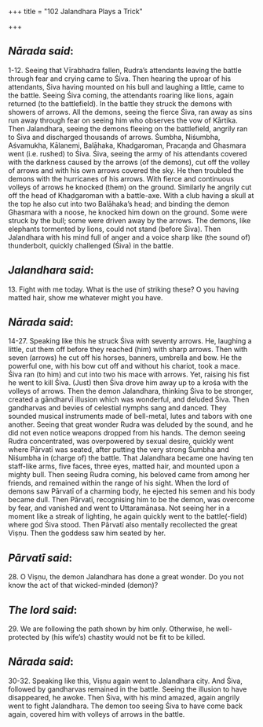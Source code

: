 +++
title = "102 Jalandhara Plays a Trick"

+++
 

## *Nārada said*:

1-12. Seeing that Vīrabhadra fallen, Rudra’s attendants leaving the battle through fear and crying came to Śiva. Then hearing the uproar of his attendants, Śiva having mounted on his bull and laughing a little, came to the battle. Seeing Śiva coming, the attendants roaring like lions, again returned (to the battlefield). In the battle they struck the demons with showers of arrows. All the demons, seeing the fierce Śiva, ran away as sins run away through fear on seeing him who observes the vow of Kārtika. Then Jalandhara, seeing the demons fleeing on the battlefield, angrily ran to Śiva and discharged thousands of arrows. Śumbha, Niśumbha, Aśvamukha, Kālanemi, Balāhaka, Khadgaroman, Pracaṇḍa and Ghasmara went (i.e. rushed) to Śiva. Śiva, seeing the army of his attendants covered with the darkness caused by the arrows (of the demons), cut off the volley of arrows and with his own arrows covered the sky. He then troubled the demons with the hurricanes of his arrows. With fierce and continuous volleys of arrows he knocked (them) on the ground. Similarly he angrily cut off the head of Khaḍgaroman with a battle-axe. With a club having a skull at the top he also cut into two Balāhaka’s head; and binding the demon Ghasmara with a noose, he knocked him down on the ground. Some were struck by the bull; some were driven away by the arrows. The demons, like elephants tormented by lions, could not stand (before Śiva). Then Jalandhara with his mind full of anger and a voice sharp like (the sound of) thunderbolt, quickly challenged (Śiva) in the battle.

## *Jalandhara said*:

13\. Fight with me today. What is the use of striking these? O you having matted hair, show me whatever might you have.

## *Nārada said*:

14-27. Speaking like this he struck Śiva with seventy arrows. He, laughing a little, cut them off before they reached (him) with sharp arrows. Then with seven (arrows) he cut off his horses, banners, umbrella and bow. He the powerful one, with his bow cut off and without his chariot, took a mace. Śiva ran (to him) and cut into two his mace with arrows. Yet, raising his fist he went to kill Śiva. (Just) then Śiva drove him away up to a krośa with the volleys of arrows. Then the demon Jalandhara, thinking Śiva to be stronger, created a gāndharvī illusion which was wonderful, and deluded Śiva. Then gandharvas and bevies of celestial nymphs sang and danced. They sounded musical instruments made of bell-metal, lutes and tabors with one another. Seeing that great wonder Rudra was deluded by the sound, and he did not even notice weapons dropped from his hands. The demon seeing Rudra concentrated, was overpowered by sexual desire, quickly went where Pārvatī was seated, after putting the very strong Śumbha and Niśumbha in (charge of) the battle. That Jalandhara became one having ten staff-like arms, five faces, three eyes, matted hair, and mounted upon a mighty bull. Then seeing Rudra coming, his beloved came from among her friends, and remained within the range of his sight. When the lord of demons saw Pārvatī of a charming body, he ejected his semen and his body became dull. Then Pārvatī, recognising him to be the demon, was overcome by fear, and vanished and went to Uttaramānasa. Not seeing her in a moment like a streak of lighting, he again quickly went to the battle(-field) where god Śiva stood. Then Pārvatī also mentally recollected the great Viṣṇu. Then the goddess saw him seated by her.

## *Pārvatī said*:

28\. O Viṣṇu, the demon Jalandhara has done a great wonder. Do you not know the act of that wicked-minded (demon)?

## *The lord said*:

29\. We are following the path shown by him only. Otherwise, he well-protected by (his wife’s) chastity would not be fit to be killed.

## *Nārada said*:

30-32. Speaking like this, Viṣṇu again went to Jalandhara city. And Śiva, followed by gandharvas remained in the battle. Seeing the illusion to have disappeared, he awoke. Then Śiva, with his mind amazed, again angrily went to fight Jalandhara. The demon too seeing Śiva to have come back again, covered him with volleys of arrows in the battle.


